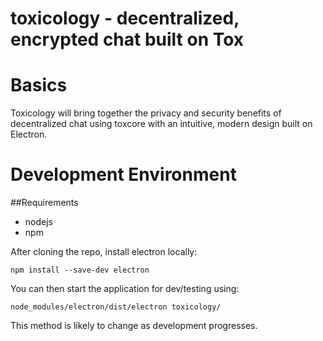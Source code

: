 # toxicology - decentralized, encrypted chat built on Tox

# Basics
Toxicology will bring together the privacy and security benefits of decentralized chat using toxcore with an intuitive, modern design built on Electron.

# Development Environment
##Requirements
- nodejs
- npm

After cloning the repo, install electron locally:

```
npm install --save-dev electron
```

You can then start the application for dev/testing using:

```
node_modules/electron/dist/electron toxicology/
```

This method is likely to change as development progresses. 
